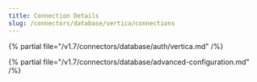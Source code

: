 ```yaml
---
title: Connection Details
slug: /connectors/database/vertica/connections
---
```


{% partial file="/v1.7/connectors/database/auth/vertica.md" /%}

{% partial file="/v1.7/connectors/database/advanced-configuration.md" /%}
